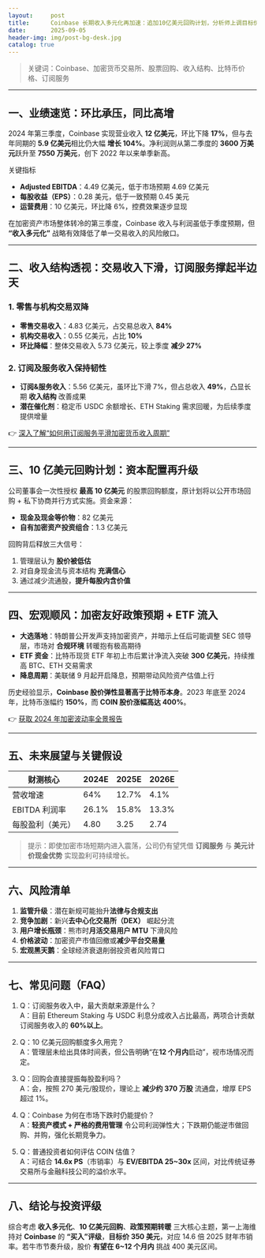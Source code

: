 ```yaml
---
layout:     post
title:      Coinbase 长期收入多元化再加速：追加10亿美元回购计划，分析师上调目标价至350美元
date:       2025-09-05
header-img: img/post-bg-desk.jpg
catalog: true
---
```


> 关键词：Coinbase、加密货币交易所、股票回购、收入结构、比特币价格、订阅服务

---

## 一、业绩速览：环比承压，同比高增  
2024 年第三季度，Coinbase 实现营业收入 **12 亿美元**，环比下降 **17%**，但与去年同期的 **5.9 亿美元**相比仍大幅 **增长 104%**。净利润则从第二季度的 **3600 万美元**跃升至 **7550 万美元**，创下 2022 年以来单季新高。

关键指标  
- **Adjusted EBITDA**：4.49 亿美元，低于市场预期 4.69 亿美元  
- **每股收益（EPS）**：0.28 美元，低于一致预期 0.45 美元  
- **运营费用**：10 亿美元，环比降 6%，控费效果逐步显现  

在加密资产市场整体转冷的第三季度，Coinbase 收入与利润虽低于季度预期，但 **“收入多元化”** 战略有效降低了单一交易收入的风险敞口。

---

## 二、收入结构透视：交易收入下滑，订阅服务撑起半边天  

### 1. 零售与机构交易双降  
- **零售交易收入**：4.83 亿美元，占交易总收入 **84%**  
- **机构交易收入**：0.55 亿美元，占比 **10%**  
- **环比降幅**：整体交易收入 5.73 亿美元，较上季度 **减少 27%**

### 2. 订阅及服务收入保持韧性  
- **订阅&服务收入**：5.56 亿美元，虽环比下滑 7%，但占总收入 **49%**，凸显长期 **收入结构** 改善成果  
- **潜在催化剂**：稳定币 USDC 余额增长、ETH Staking 需求回暖，为后续季度提供增量  

👉 [深入了解“如何用订阅服务平滑加密货币收入周期”](https://okxdog.com/)

---

## 三、10 亿美元回购计划：资本配置再升级  

公司董事会一次性授权 **最高 10 亿美元** 的股票回购额度，原计划将以公开市场回购 + 私下协商并行方式实施。资金来源：  
- **现金及现金等价物**：82 亿美元  
- **自有加密资产投资组合**：1.3 亿美元  

回购背后释放三大信号：  
1. 管理层认为 **股价被低估**  
2. 对自身现金流与资本结构 **充满信心**  
3. 通过减少流通股，**提升每股内含价值**  

---

## 四、宏观顺风：加密友好政策预期 + ETF 流入  

- **大选落地**：特朗普公开发声支持加密资产，并暗示上任后可能调整 SEC 领导层，市场对 **合规环境** 转暖抱有极高期待  
- **ETF 资金**：比特币现货 ETF 年初上市后累计净流入突破 **300 亿美元**，持续推高 BTC、ETH 交易需求  
- **降息周期**：美联储 9 月起开启降息，预期带动风险资产估值上行  

历史经验显示，**Coinbase 股价弹性显著高于比特币本身**。2023 年底至 2024 年，比特币涨幅约 **150%**，而 **COIN 股价涨幅高达 400%**。  

👉 [获取 2024 年加密波动率全景报告](https://okxdog.com/)

---

## 五、未来展望与关键假设  

| 财测核心 | 2024E | 2025E | 2026E |
| -------- | ------ | ------ | ------ |
| 营收增速 | 64% | 12.7% | 4.1% |
| EBITDA 利润率 | 26.1% | 15.8% | 13.3% |
| 每股盈利（美元） | 4.80 | 3.25 | 2.74 |

> 提示：即使加密市场短期内进入震荡，公司仍有望凭借 **订阅服务** 与 **美元计价现金优势** 实现盈利可持续增长。

---

## 六、风险清单

1. **监管升级**：潜在新规可能抬升**法律与合规支出**  
2. **竞争加剧**：新兴**去中心化交易所（DEX）** 崛起分流  
3. **用户增长瓶颈**：熊市时**月活交易用户 MTU** 下滑风险  
4. **价格波动**：加密资产市值回撤或**减少平台交易量**  
5. **宏观黑天鹅**：全球经济衰退削弱投资者风险胃口  

---

## 七、常见问题（FAQ）

1. Q：订阅服务收入中，最大贡献来源是什么？  
   A：目前 Ethereum Staking 与 USDC 利息分成收入占比最高，两项合计贡献订阅服务收入的 **60%以上**。

2. Q：10 亿美元回购额度多久用完？  
   A：管理层未给出具体时间表，但公告明确“在**12 个月内**启动”，视市场情况而定。

3. Q：回购会直接提振每股盈利吗？  
   A：会，按照 270 美元/股现价，理论上 **减少约 370 万股** 流通盘，增厚 EPS 超过 1%。

4. Q：Coinbase 为何在市场下跌时仍能提价？  
   A：**轻资产模式 + 严格的费用管理** 令公司利润弹性大；下跌期仍能逆市做回购、并购，强化长期竞争力。

5. Q：普通投资者如何评估 COIN 估值？  
   A：可结合 **14.6x PS**（市销率）与 **EV/EBITDA 25~30x** 区间，对比传统证券交易所与金融科技公司的溢价水平。

---

## 八、结论与投资评级  

综合考虑 **收入多元化**、**10 亿美元回购**、**政策预期转暖** 三大核心主题，第一上海维持对 **Coinbase** 的 **“买入”评级**，**目标价 350 美元**，对应 14.6 倍 2025 财年市销率。若牛市节奏升级，股价 **有望在 6~12 个月内** 挑战 400 美元区间。